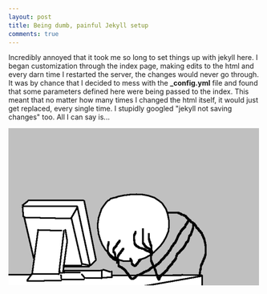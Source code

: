 ```yaml
---
layout: post
title: Being dumb, painful Jekyll setup 
comments: true
---
```


Incredibly annoyed that it took me so long to set things up with jekyll here.
I began customization through the index page, making edits to the html and every darn time I restarted the server, the changes would never go through. It was by chance that I decided to mess with the **_config.yml** file and found that some parameters defined here were being passed to the index. This meant that no matter how many times I changed the html itself, it would just get replaced, every single time. I stupidly googled "jekyll not saving changes" too. All I can say is...

![Facepalm](/public/img/facepalm.jpg)

